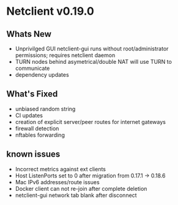 # Netclient v0.19.0

## Whats New
- Unprivilged GUI
    netclient-gui runs without root/administrator permissions; requires netclient daemon 
- TURN
    nodes behind asymetrical/double NAT will use TURN to communicate
- dependency updates

## What's Fixed
- unbiased random string
- CI updates
- creation of explicit server/peer routes for internet gateways
- firewall detection
- nftables forwarding


## known issues
- Incorrect metrics against ext clients
- Host ListenPorts set to 0 after migration from 0.17.1 -> 0.18.6
- Mac IPv6 addresses/route issues
- Docker client can not re-join after complete deletion
- netclient-gui network tab blank after disconnect

